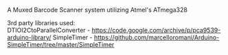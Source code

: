 A Muxed Barcode Scanner system utilizing Atmel's ATmega328

3rd party libraries used:  
DTIOI2CtoParallelConverter - https://code.google.com/archive/p/pca9539-arduino-library/
SimpleTimer - https://github.com/marcelloromani/Arduino-SimpleTimer/tree/master/SimpleTimer

